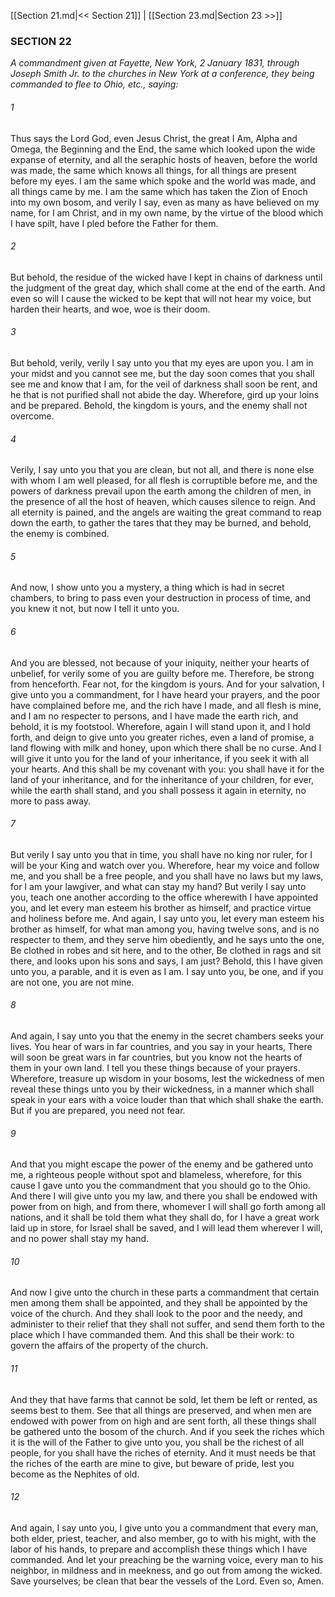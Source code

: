 [[Section 21.md|<< Section 21]]  |  [[Section 23.md|Section 23 >>]]

### SECTION 22

*A commandment given at Fayette, New York, 2 January 1831, through Joseph Smith Jr. to the churches in New York at a conference, they being commanded to flee to Ohio, etc., saying:*

###### 1
Thus says the Lord God, even Jesus Christ, the great I Am, Alpha and Omega, the Beginning and the End, the same which looked upon the wide expanse of eternity, and all the seraphic hosts of heaven, before the world was made, the same which knows all things, for all things are present before my eyes. I am the same which spoke and the world was made, and all things came by me. I am the same which has taken the Zion of Enoch into my own bosom, and verily I say, even as many as have believed on my name, for I am Christ, and in my own name, by the virtue of the blood which I have spilt, have I pled before the Father for them.

###### 2
But behold, the residue of the wicked have I kept in chains of darkness until the judgment of the great day, which shall come at the end of the earth. And even so will I cause the wicked to be kept that will not hear my voice, but harden their hearts, and woe, woe is their doom.

###### 3
But behold, verily, verily I say unto you that my eyes are upon you. I am in your midst and you cannot see me, but the day soon comes that you shall see me and know that I am, for the veil of darkness shall soon be rent, and he that is not purified shall not abide the day. Wherefore, gird up your loins and be prepared. Behold, the kingdom is yours, and the enemy shall not overcome.

###### 4
Verily, I say unto you that you are clean, but not all, and there is none else with whom I am well pleased, for all flesh is corruptible before me, and the powers of darkness prevail upon the earth among the children of men, in the presence of all the host of heaven, which causes silence to reign. And all eternity is pained, and the angels are waiting the great command to reap down the earth, to gather the tares that they may be burned, and behold, the enemy is combined.

###### 5
And now, I show unto you a mystery, a thing which is had in secret chambers, to bring to pass even your destruction in process of time, and you knew it not, but now I tell it unto you.

###### 6
And you are blessed, not because of your iniquity, neither your hearts of unbelief, for verily some of you are guilty before me. Therefore, be strong from henceforth. Fear not, for the kingdom is yours. And for your salvation, I give unto you a commandment, for I have heard your prayers, and the poor have complained before me, and the rich have I made, and all flesh is mine, and I am no respecter to persons, and I have made the earth rich, and behold, it is my footstool. Wherefore, again I will stand upon it, and I hold forth, and deign to give unto you greater riches, even a land of promise, a land flowing with milk and honey, upon which there shall be no curse. And I will give it unto you for the land of your inheritance, if you seek it with all your hearts. And this shall be my covenant with you: you shall have it for the land of your inheritance, and for the inheritance of your children, for ever, while the earth shall stand, and you shall possess it again in eternity, no more to pass away.

###### 7
But verily I say unto you that in time, you shall have no king nor ruler, for I will be your King and watch over you. Wherefore, hear my voice and follow me, and you shall be a free people, and you shall have no laws but my laws, for I am your lawgiver, and what can stay my hand? But verily I say unto you, teach one another according to the office wherewith I have appointed you, and let every man esteem his brother as himself, and practice virtue and holiness before me. And again, I say unto you, let every man esteem his brother as himself, for what man among you, having twelve sons, and is no respecter to them, and they serve him obediently, and he says unto the one, Be clothed in robes and sit here, and to the other, Be clothed in rags and sit there, and looks upon his sons and says, I am just? Behold, this I have given unto you, a parable, and it is even as I am. I say unto you, be one, and if you are not one, you are not mine.

###### 8
And again, I say unto you that the enemy in the secret chambers seeks your lives. You hear of wars in far countries, and you say in your hearts, There will soon be great wars in far countries, but you know not the hearts of them in your own land. I tell you these things because of your prayers. Wherefore, treasure up wisdom in your bosoms, lest the wickedness of men reveal these things unto you by their wickedness, in a manner which shall speak in your ears with a voice louder than that which shall shake the earth. But if you are prepared, you need not fear.

###### 9
And that you might escape the power of the enemy and be gathered unto me, a righteous people without spot and blameless, wherefore, for this cause I gave unto you the commandment that you should go to the Ohio. And there I will give unto you my law, and there you shall be endowed with power from on high, and from there, whomever I will shall go forth among all nations, and it shall be told them what they shall do, for I have a great work laid up in store, for Israel shall be saved, and I will lead them wherever I will, and no power shall stay my hand.

###### 10
And now I give unto the church in these parts a commandment that certain men among them shall be appointed, and they shall be appointed by the voice of the church. And they shall look to the poor and the needy, and administer to their relief that they shall not suffer, and send them forth to the place which I have commanded them. And this shall be their work: to govern the affairs of the property of the church.

###### 11
And they that have farms that cannot be sold, let them be left or rented, as seems best to them. See that all things are preserved, and when men are endowed with power from on high and are sent forth, all these things shall be gathered unto the bosom of the church. And if you seek the riches which it is the will of the Father to give unto you, you shall be the richest of all people, for you shall have the riches of eternity. And it must needs be that the riches of the earth are mine to give, but beware of pride, lest you become as the Nephites of old.

###### 12
And again, I say unto you, I give unto you a commandment that every man, both elder, priest, teacher, and also member, go to with his might, with the labor of his hands, to prepare and accomplish these things which I have commanded. And let your preaching be the warning voice, every man to his neighbor, in mildness and in meekness, and go out from among the wicked. Save yourselves; be clean that bear the vessels of the Lord. Even so, Amen.